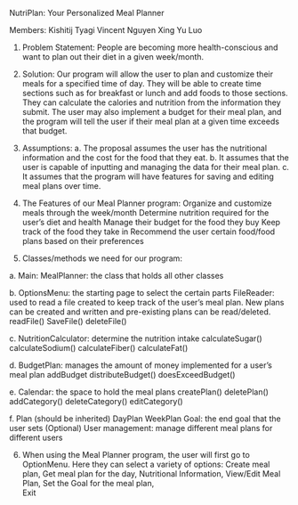 NutriPlan: Your Personalized Meal Planner

Members:
Kishitij Tyagi
Vincent Nguyen
Xing Yu Luo

1. Problem Statement: People are becoming more health-conscious and want to plan out their diet in a given week/month.

2. Solution: Our program will allow the user to plan and customize their meals for a specified time of day. They will be able to create time sections such as for breakfast or lunch and add foods to those sections. They can calculate the calories and nutrition from the information they submit. The user may also implement a budget for their meal plan, and the program will tell the user if their meal plan at a given time exceeds that budget.

3. Assumptions: 
a. The proposal assumes the user has the nutritional information and the cost for the food that they eat.
b. It assumes that the user is capable of inputting and managing the data for their meal plan.
c. It assumes that the program will have features for saving and editing meal plans over time.

4. The Features of our Meal Planner program:
Organize and customize meals through the week/month
Determine nutrition required for the user’s diet and health
Manage their budget for the food they buy
Keep track of the food they take in
Recommend the user certain food/food plans based on their preferences



5. Classes/methods we need for our program: 

a. Main: 
MealPlanner: the class that holds all other classes


b. OptionsMenu: the starting page to select the certain parts
FileReader: used to read a file created to keep track of the user’s meal plan. New plans can be created and written and pre-existing plans can be read/deleted.
readFile()
SaveFile()
deleteFile()


c. NutritionCalculator: determine the nutrition intake
calculateSugar()
calculateSodium()
calculateFiber()
calculateFat()

d. BudgetPlan: manages the amount of money implemented for a user’s meal plan
addBudget
distributeBudget()
doesExceedBudget()

e. Calendar: the space to hold the meal plans
createPlan()
deletePlan()
addCategory()
deleteCategory()
editCategory()

f. Plan (should be inherited)
DayPlan
WeekPlan
Goal: the end goal that the user sets
(Optional) User management: manage different meal plans for different users

6. When using the Meal Planner program, the user will first go to OptionMenu. Here they can select a variety of options:
Create meal plan,
Get meal plan for the day,
Nutritional Information,
View/Edit Meal Plan,
Set the Goal for the meal plan,   
Exit
